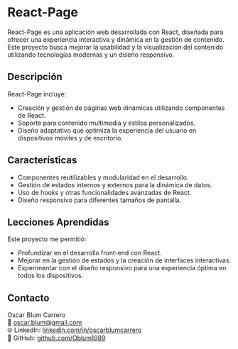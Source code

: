 # React-Page

React-Page es una aplicación web desarrollada con React, diseñada para ofrecer una experiencia interactiva y dinámica en la gestión de contenido. Este proyecto busca mejorar la usabilidad y la visualización del contenido utilizando tecnologías modernas y un diseño responsivo.

## Descripción

React-Page incluye:

- Creación y gestión de páginas web dinámicas utilizando componentes de React.
- Soporte para contenido multimedia y estilos personalizados.
- Diseño adaptativo que optimiza la experiencia del usuario en dispositivos móviles y de escritorio.

## Características

- Componentes reutilizables y modularidad en el desarrollo.
- Gestión de estados internos y externos para la dinámica de datos.
- Uso de hooks y otras funcionalidades avanzadas de React.
- Diseño responsivo para diferentes tamaños de pantalla.

## Lecciones Aprendidas

Este proyecto me permitió:

- Profundizar en el desarrollo front-end con React.
- Mejorar en la gestión de estados y la creación de interfaces interactivas.
- Experimentar con el diseño responsivo para una experiencia óptima en todos los dispositivos.

## Contacto

Oscar Blum Carrero  
📧 oscar.blum@gmail.com  
🌐 LinkedIn: [linkedin.com/in/oscarblumcarrero](https://linkedin.com/in/oscarblumcarrero)  
🐙 GitHub: [github.com/Oblum1989](https://github.com/Oblum1989)
